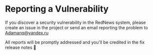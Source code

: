 # Reporting a Vulnerability

If you discover a security vulnerability in the RedNews system, please create an issue in the project or send an email reporting the problem to Adamanq@yandex.ru

All reports will be promptly addressed and you'll be credited in the fix release notes 🙂
